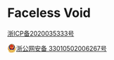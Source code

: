 # Faceless Void
<div>
  <a href="https://beian.miit.gov.cn/" target="_blank">浙ICP备2020035333号</a>
  </div>
  <div>
  	<a target="_blank" href="http://www.beian.gov.cn/portal/registerSystemInfo?recordcode=33010502006267">
    <img src="备案图标.png" style="float:left;"/>
      <p>浙公网安备 33010502006267号</p>
      </a>
</div>
